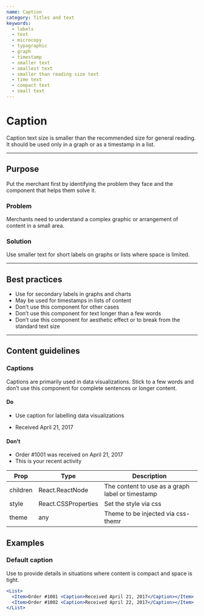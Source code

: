 ```yaml
---
name: Caption
category: Titles and text
keywords:
  - labels
  - text
  - microcopy
  - typographic
  - graph
  - timestamp
  - smaller text
  - smallest text
  - smaller than reading size text
  - time text
  - compact text
  - small text
---
```


# Caption

Caption text size is smaller than the recommended size for general reading. It should be used only in a graph or as a timestamp in a list.

---

## Purpose

Put the merchant first by identifying the problem they face and the component that helps them solve it.

### Problem

Merchants need to understand a complex graphic or arrangement of content in a small area.

### Solution

Use smaller text for short labels on graphs or lists where space is limited.

---

## Best practices

- Use for secondary labels in graphs and charts
- May be used for timestamps in lists of content
- Don’t use this component for other cases
- Don’t use this component for text longer than a few words
- Don’t use this component for aesthetic effect or to break from the standard text size

---

## Content guidelines

### Captions

Captions are primarily used in data visualizations. Stick to a few words and don’t use this component for complete sentences or longer content.

<!-- usagelist -->
#### Do
* Use caption for labelling data visualizations

* Received April 21, 2017

#### Don’t
* Order #1001 was received on April 21, 2017
* This is your recent activity


| Prop | Type | Description |
| ---- | ---- | ----------- |
| children | React.ReactNode | The content to use as a graph label or timestamp |
| style | React.CSSProperties | Set the style via css |
| theme | any | Theme to be injected via css-themr |

## Examples

### Default caption

Use to provide details in situations where content is compact and space is tight.

```jsx
<List>
  <Item>Order #1001 <Caption>Received April 21, 2017</Caption></Item>
  <Item>Order #1002 <Caption>Received April 22, 2017</Caption></Item>
</List>
```